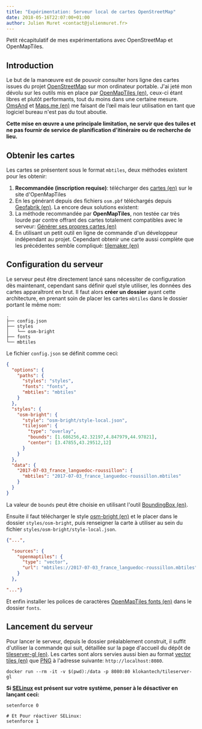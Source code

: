 ```yaml
---
title: "Expérimentation: Serveur local de cartes OpenStreetMap"
date: 2018-05-16T22:07:00+01:00
author: Julien Muret <contact@julienmuret.fr>
---
```


Petit récapitulatif de mes expérimentations avec OpenStreetMap et OpenMapTiles.

<!-- more -->

## Introduction

Le but de la manœuvre est de pouvoir consulter hors ligne des cartes issues du
projet [OpenStreetMap] sur mon ordinateur portable. J'ai jeté mon dévolu sur les
outils mis en place par [OpenMapTiles (en)], ceux-ci étant libres et plutôt
performants, tout du moins dans une certaine mesure. [OmsAnd] et [Maps.me (en)]
me faisant de l’œil mais leur utilisation en tant que logiciel bureau n'est pas
du tout aboutie.

__Cette mise en œuvre a une principale limitation, ne servir que des tuiles et
ne pas fournir de service de planification d'itinéraire ou de recherche de
lieu.__

## Obtenir les cartes

Les cartes se présentent sous le format `mbtiles`, deux méthodes existent pour
les obtenir:

1. __Recommandée (inscription requise)__: télécharger des [cartes (en)] sur le
site d'OpenMapTiles
2. En les générant depuis des fichiers `osm.pbf` téléchargés depuis [Geofabrik
(en)]. La encore deux solutions existent:
  1. La méthode recommandée par __OpenMapTiles__, non testée car très lourde par
  contre offrant des cartes totalement compatibles avec le serveur: [Générer ses
  propres cartes (en)]
  2. En utilisant un petit outil en ligne de commande d'un développeur
  indépendant au projet. Cependant obtenir une carte aussi complète que les
  précédentes semble compliqué: [tilemaker (en)]

## Configuration du serveur

Le serveur peut être directement lancé sans nécessiter de configuration dès
maintenant, cependant sans définir quel style utiliser, les données des cartes
apparaîtront en brut. Il faut alors __créer un dossier__ ayant cette
architecture, en prenant soin de placer les cartes `mbtiles` dans le dossier
portant le même nom:

```text
.
├── config.json
├── styles
│   └── osm-bright
├── fonts
└── mbtiles
```

Le fichier `config.json` se définit comme ceci:

```json
{
  "options": {
    "paths": {
      "styles": "styles",
      "fonts": "fonts",
      "mbtiles": "mbtiles"
    }
  },
  "styles": {
    "osm-bright": {
      "style": "osm-bright/style-local.json",
      "tilejson": {
        "type": "overlay",
        "bounds": [1.686256,42.32197,4.847979,44.97821],
        "center": [3.47855,43.29512,12]
      }
    }
  },
  "data": {
    "2017-07-03_france_languedoc-roussillon": {
      "mbtiles": "2017-07-03_france_languedoc-roussillon.mbtiles"
    }
  }
}
```

La valeur de `bounds` peut être choisie en utilisant l'outil [BoundingBox (en)].

Ensuite il faut télécharger le style [osm-bright (en)] et le placer dans le
dossier `styles/osm-bright`, puis renseigner la carte à utiliser au sein du
fichier `styles/osm-bright/style-local.json`.

```json
{"...",

  "sources": {
    "openmaptiles": {
      "type": "vector",
      "url": "mbtiles://2017-07-03_france_languedoc-roussillon.mbtiles"
    }
  },

"..."}
```

Et enfin installer les polices de caractères [OpenMapTiles fonts (en)] dans le
dossier `fonts`.

## Lancement du serveur

Pour lancer le serveur, depuis le dossier préalablement construit, il suffit
d'utiliser la commande qui suit, détaillée sur la page d'accueil du dépôt de
[tileserver-gl (en)]. Les cartes sont alors servies aussi bien au format [vector
tiles (en)] que [PNG] à l'adresse suivante: `http://localhost:8080`.

```shell
docker run --rm -it -v $(pwd):/data -p 8080:80 klokantech/tileserver-gl
```

__Si [SELinux] est présent sur votre système, penser à le désactiver en lançant
ceci:__

```shell
setenforce 0

# Et Pour réactiver SELinux:
setenforce 1
```

<!-- Liens -->

[OpenStreetMap]: https://fr.wikipedia.org/wiki/OpenStreetMap
[OpenMapTiles (en)]: https://openmaptiles.org/
[OmsAnd]: https://fr.wikipedia.org/wiki/OsmAnd
[Maps.me (en)]: https://en.wikipedia.org/wiki/Maps.me
[cartes (en)]: https://openmaptiles.com/downloads/
[Geofabrik (en)]: https://download.geofabrik.de/
[Générer ses propres cartes (en)]: https://openmaptiles.org/docs/generate/generate-openmaptiles/
[tilemaker (en)]: https://github.com/systemed/tilemaker
[BoundingBox (en)]: http://boundingbox.klokantech.com/
[osm-bright (en)]: https://github.com/openmaptiles/osm-bright-gl-style/releases/tag/v1.6
[OpenMapTiles fonts (en)]: https://github.com/openmaptiles/fonts/releases/tag/v2.0
[tileserver-gl (en)]: https://github.com/klokantech/tileserver-gl
[vector tiles (en)]: https://en.wikipedia.org/wiki/Vector_tiles
[PNG]: https://fr.wikipedia.org/wiki/Portable_Network_Graphics
[SELinux]: https://fr.wikipedia.org/wiki/SELinux
